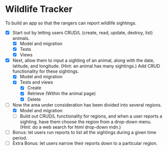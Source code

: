 # Wildlife Tracker #

To build an app so that the rangers can report wildlife sightings.

- [x] Start out by letting users CRUD/L (create, read, update, destroy, list) animals.
  - [x] Model and migration
  - [x] Tests
  - [x] Views
- [x] Next, allow them to input a sighting of an animal, along with the date, latitude, and longitude. (Hint: an animal has many sightings.) Add CRUD functionality for these sightings.
  - [x] Model and migration
  - [x] Tests and views
    - [x] Create
    - [x] Retrieve (Within the animal page)
    - [x] Delete
- [ ] Now the area under consideration has been divided into several regions.
  - [x] Model and migration
  - [ ] Build out CRUD/L functionality for regions, and when a user reports a sighting, have them choose the region from a drop-down menu. (Hint: do a web search for html drop-down mdn.)
- [ ] Bonus: let users run reports to list all the sightings during a given time period.
- [ ] Extra Bonus: let users narrow their reports down to a particular region.
